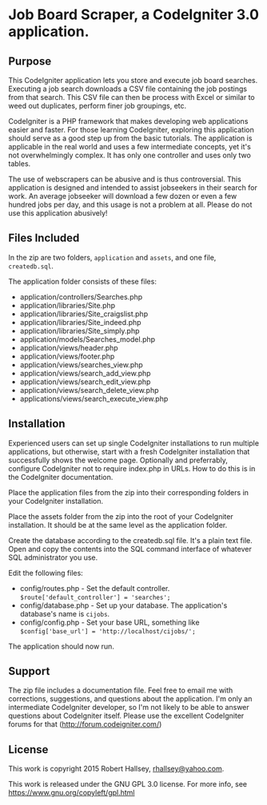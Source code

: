 # Job Board Scraper, a CodeIgniter 3.0 application.

## Purpose

This CodeIgniter application lets you store and execute job board searches. Executing a job search downloads a CSV file containing the job postings from that search. This CSV file can then be process with Excel or similar to weed out duplicates, perform finer job groupings, etc.

CodeIgniter is a PHP framework that makes developing web applications easier and faster. For those learning CodeIgniter, exploring this application should serve as a good step up from the basic tutorials. The application is applicable in the real world and uses a few intermediate concepts, yet it's not overwhelmingly complex. It has only one controller and uses only two tables.

The use of webscrapers can be abusive and is thus controversial. This application is designed and intended to assist jobseekers in their search for work. An average jobseeker will download a few dozen or even a few hundred jobs per day, and this usage is not a problem at all. Please do not use this application abusively!

## Files Included

In the zip are two folders, `application` and `assets`, and one file, `createdb.sql`.

The application folder consists of these files:

* application/controllers/Searches.php
* application/libraries/Site.php
* application/libraries/Site_craigslist.php
* application/libraries/Site_indeed.php
* application/libraries/Site_simply.php
* application/models/Searches_model.php
* application/views/header.php
* application/views/footer.php
* application/views/searches_view.php
* application/views/search_add_view.php
* application/views/search_edit_view.php
* application/views/search_delete_view.php
* applications/views/search_execute_view.php

## Installation

Experienced users can set up single CodeIgniter installations to run multiple applications, but otherwise, start with a fresh CodeIgniter installation that successfully shows the welcome page. Optionally and preferrably, configure CodeIgniter not to require index.php in URLs. How to do this is in the CodeIgniter documentation.

Place the application files from the zip into their corresponding folders in your CodeIgniter installation.

Place the assets folder from the zip into the root of your CodeIgniter installation. It should be at the same level as the application folder.

Create the database according to the createdb.sql file. It's a plain text file. Open and copy the contents into the SQL command interface of whatever SQL administrator you use.

Edit the following files:

* config/routes.php - Set the default controller. `$route['default_controller'] = 'searches';`
* config/database.php - Set up your database. The application's database's name is `cijobs`.
* config/config.php - Set your base URL, something like `$config['base_url'] = 'http://localhost/cijobs/';`

The application should now run.

## Support

The zip file includes a documentation file. Feel free to email me with corrections, suggestions, and questions about the application. I'm only an intermediate CodeIgniter developer, so I'm not likely to be able to answer questions about CodeIgniter itself. Please use the excellent CodeIgniter forums for that (http://forum.codeigniter.com/)

## License

This work is copyright 2015 Robert Hallsey, rhallsey@yahoo.com.

This work is released under the GNU GPL 3.0 license. For more info, see https://www.gnu.org/copyleft/gpl.html
